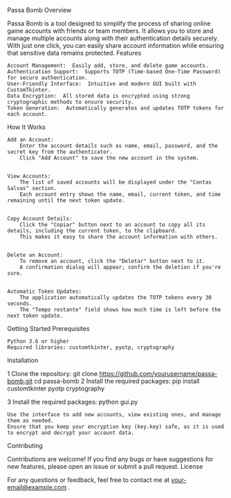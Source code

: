 Passa Bomb 
Overview 

Passa Bomb is a tool designed to simplify the process of sharing online game accounts with friends or team members. It allows you to store and manage multiple accounts along with their authentication details securely. With just one click, you can easily share account information while ensuring that sensitive data remains protected. 
Features 

    Account Management:  Easily add, store, and delete game accounts.
    Authentication Support:  Supports TOTP (Time-based One-Time Password) for secure authentication.
    User-Friendly Interface:  Intuitive and modern GUI built with CustomTkinter.
    Data Encryption:  All stored data is encrypted using strong cryptographic methods to ensure security.
    Token Generation:  Automatically generates and updates TOTP tokens for each account.
     

How It Works 

    Add an Account:  
        Enter the account details such as name, email, password, and the secret key from the authenticator.
        Click "Add Account" to save the new account in the system.
         

    View Accounts:  
        The list of saved accounts will be displayed under the "Contas Salvas" section.
        Each account entry shows the name, email, current token, and time remaining until the next token update.
         

    Copy Account Details:  
        Click the "Copiar" button next to an account to copy all its details, including the current token, to the clipboard.
        This makes it easy to share the account information with others.
         

    Delete an Account:  
        To remove an account, click the "Deletar" button next to it.
        A confirmation dialog will appear; confirm the deletion if you're sure.
         

    Automatic Token Updates:  
        The application automatically updates the TOTP tokens every 30 seconds.
        The "Tempo restante" field shows how much time is left before the next token update.
         
     

Getting Started 
Prerequisites 

    Python 3.6 or higher
    Required libraries: customtkinter, pyotp, cryptography
     

Installation 

1 Clone the repository: 
git clone https://github.com/yourusername/passa-bomb.git
cd passa-bomb
2 Install the required packages:
pip install customtkinter pyotp cryptography
 
3 Install the required packages: 
python gui.py
 
    Use the interface to add new accounts, view existing ones, and manage them as needed.
    Ensure that you keep your encryption key (key.key) safe, as it is used to encrypt and decrypt your account data.
     

Contributing 

Contributions are welcome! If you find any bugs or have suggestions for new features, please open an issue or submit a pull request. 
License 

For any questions or feedback, feel free to contact me at your-email@example.com . 
